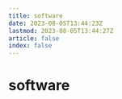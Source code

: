 ```yaml
---
title: software
date: 2023-08-05T13:44:23Z
lastmod: 2023-08-05T13:44:27Z
article: false
index: false
---
```


# software

　　‍

　　‍

